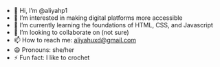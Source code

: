 - 👋 Hi, I’m @aliyahp1
- 👀 I’m interested in making digital platforms more accessible 
- 🌱 I’m currently learning the foundations of HTML, CSS, and Javascript
- 💞️ I’m looking to collaborate on (not sure)
- 📫 How to reach me: aliyahuxd@gmail.com
- 😄 Pronouns: she/her
- ⚡ Fun fact: I like to crochet 

<!---
aliyahp1/aliyahp1 is a ✨ special ✨ repository because its `README.md` (this file) appears on your GitHub profile.
You can click the Preview link to take a look at your changes.
--->
